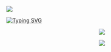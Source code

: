 ![](https://capsule-render.vercel.app/api?type=waving&height=200&color=gradient&text=你好，我是小火龙&fontAlignY=50&fontSize=60)

[![Typing SVG](https://readme-typing-svg.demolab.com?font=Fira+Code&pause=1000&color=7E2DC8&width=435&lines=%E6%88%91%E6%98%AF%E4%B8%80%E4%B8%AA%E7%83%AD%E7%88%B1%E7%A7%91%E6%8A%80%E7%9A%84%E5%BF%AB%E4%B9%90%E9%9D%92%E5%B9%B4;%E6%AC%A2%E8%BF%8E%E6%8E%A2%E7%B4%A2%E6%88%91%E7%9A%84%E4%BB%93%E5%BA%93)](https://git.io/typing-svg)
<p align="center">
  <a href="https://git.io/typing-svg">
    <img src="https://readme-typing-svg.demolab.com?font=Fira+Code&pause=1000&color=7E2DC8&width=435&lines=%E6%88%91%E6%98%AF%E4%B8%80%E4%B8%AA%E7%83%AD%E7%88%B1%E7%A7%91%E6%8A%80%E7%9A%84%E5%BF%AB%E4%B9%90%E9%9D%92%E5%B9%B4;%E6%AC%A2%E8%BF%8E%E6%8E%A2%E7%B4%A2%E6%88%91%E7%9A%84%E4%BB%93%E5%BA%93" />
  </a>
</p>



<p align="center">
  <a href="https://skillicons.dev">
    <img src="https://skillicons.dev/icons?i=cpp,python,markdown,docker,git,github,MATLAB,MySQL,Pycharm,PyTorch,QT,SVG" />
  </a>
</p>

